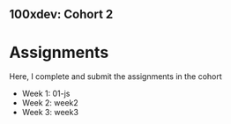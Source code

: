 ## 100xdev: Cohort 2
# Assignments
Here, I complete and submit the assignments in the cohort

-   Week 1: 01-js
-   Week 2: week2
-   Week 3: week3